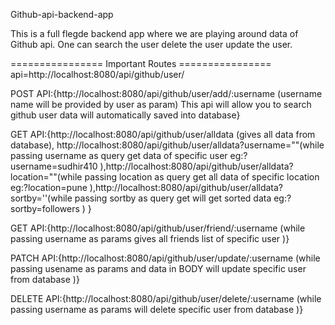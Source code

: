 Github-api-backend-app

This is a full flegde backend app where we are playing around data of Github api. One can search the user delete the user update the user.

================ Important Routes ================
api=http://localhost:8080/api/github/user/

POST API:{http://localhost:8080/api/github/user/add/:username (username name will be provided by user as param) This api will allow you to search github user data will automatically saved into database}

GET API:{http://localhost:8080/api/github/user/alldata (gives all data from database), http://localhost:8080/api/github/user/alldata?username=""(while passing username as query get data of specific user eg:?username=sudhir410 ),http://localhost:8080/api/github/user/alldata?location=""(while passing location as query get all data of specific location eg:?location=pune ),http://localhost:8080/api/github/user/alldata?sortby=''(while passing sortby as query get will get sorted data eg:?sortby=followers ) }

GET API:{http://localhost:8080/api/github/user/friend/:username (while passing username as params gives all friends list of specific user )}

PATCH API:{http://localhost:8080/api/github/user/update/:username (while passing usename as params and data in BODY will update specific user from database )}

DELETE API:{http://localhost:8080/api/github/user/delete/:username (while passing username as params will delete specific user from database )}
